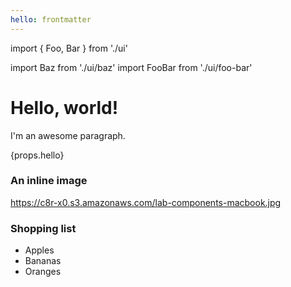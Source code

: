 ```yaml
---
hello: frontmatter
---
```


import {
  Foo,
  Bar
} from './ui'

import Baz from './ui/baz'
import FooBar from './ui/foo-bar'

# Hello, world!

I'm an awesome paragraph.

<Foo bg='red'>
  <Bar />
  {props.hello}
</Foo>

### An inline image

https://c8r-x0.s3.amazonaws.com/lab-components-macbook.jpg

### Shopping list

- Apples
- Bananas
- Oranges
